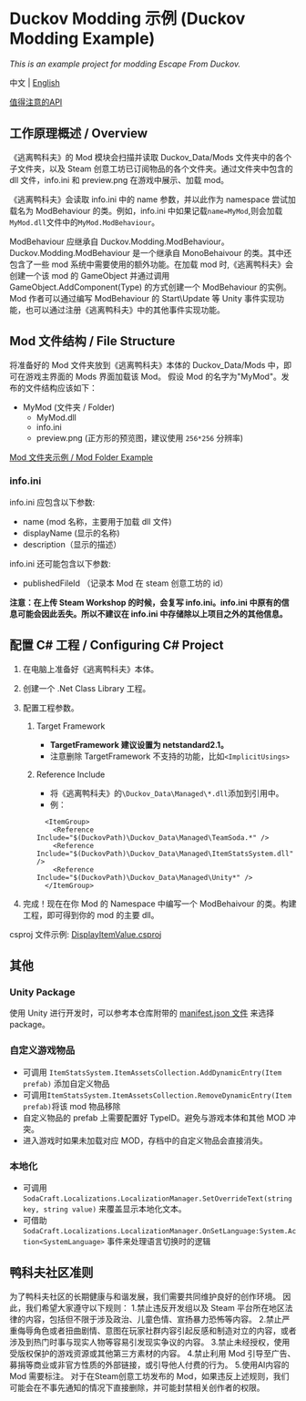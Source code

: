 # Duckov Modding 示例 (Duckov Modding Example)

_This is an example project for modding Escape From Duckov._

中文 | [English](README_EN.md)

[值得注意的API](Documents/NotableAPIs_CN.md)

## 工作原理概述 / Overview

《逃离鸭科夫》的 Mod 模块会扫描并读取 Duckov_Data/Mods 文件夹中的各个子文件夹，以及 Steam 创意工坊已订阅物品的各个文件夹。通过文件夹中包含的 dll 文件，info.ini 和 preview.png 在游戏中展示、加载 mod。

《逃离鸭科夫》会读取 info.ini 中的 name 参数，并以此作为 namespace 尝试加载名为 ModBehaviour 的类。例如，info.ini 中如果记载`name=MyMod`,则会加载`MyMod.dll`文件中的`MyMod.ModBehaviour`。

ModBehaviour 应继承自 Duckov.Modding.ModBehaviour。Duckov.Modding.ModBehaviour 是一个继承自 MonoBehaivour 的类。其中还包含了一些 mod 系统中需要使用的额外功能。在加载 mod 时,《逃离鸭科夫》会创建一个该 mod 的 GameObject 并通过调用 GameObject.AddComponent(Type) 的方式创建一个 ModBehaviour 的实例。Mod 作者可以通过编写 ModBehaviour 的 Start\Update 等 Unity 事件实现功能，也可以通过注册《逃离鸭科夫》中的其他事件实现功能。

## Mod 文件结构 / File Structure

将准备好的 Mod 文件夹放到《逃离鸭科夫》本体的 Duckov_Data/Mods 中，即可在游戏主界面的 Mods 界面加载该 Mod。
假设 Mod 的名字为"MyMod"。发布的文件结构应该如下：

- MyMod (文件夹 / Folder)
  - MyMod.dll
  - info.ini
  - preview.png (正方形的预览图，建议使用 `256*256` 分辨率)

[Mod 文件夹示例 / Mod Folder Example](DisplayItemValue/ReleaseExample/DisplayItemValue/)

### info.ini

info.ini 应包含以下参数:

- name (mod 名称，主要用于加载 dll 文件)
- displayName (显示的名称)
- description（显示的描述）

info.ini 还可能包含以下参数:

- publishedFileId （记录本 Mod 在 steam 创意工坊的 id）

**注意：在上传 Steam Workshop 的时候，会复写 info.ini。info.ini 中原有的信息可能会因此丢失。所以不建议在 info.ini 中存储除以上项目之外的其他信息。**


## 配置 C# 工程 / Configuring C# Project

1. 在电脑上准备好《逃离鸭科夫》本体。
2. 创建一个 .Net Class Library 工程。
3. 配置工程参数。
   1. Target Framework
      - **TargetFramework 建议设置为 netstandard2.1。**
      - 注意删除 TargetFramework 不支持的功能，比如`<ImplicitUsings>`
   2. Reference Include
      - 将《逃离鸭科夫》的`\Duckov_Data\Managed\*.dll`添加到引用中。
      - 例：

      ```
        <ItemGroup>
          <Reference Include="$(DuckovPath)\Duckov_Data\Managed\TeamSoda.*" />
          <Reference Include="$(DuckovPath)\Duckov_Data\Managed\ItemStatsSystem.dll" />
          <Reference Include="$(DuckovPath)\Duckov_Data\Managed\Unity*" />
        </ItemGroup> 
      ```

4. 完成！现在在你 Mod 的 Namespace 中编写一个 ModBehaivour 的类。构建工程，即可得到你的 mod 的主要 dll。

csproj 文件示例: [DisplayItemValue.csproj](DisplayItemValue/DisplayItemValue.csproj)

## 其他

### Unity Package

使用 Unity 进行开发时，可以参考本仓库附带的 [manifest.json 文件](UnityFiles/manifest.json) 来选择 package。

### 自定义游戏物品

- 可调用 `ItemStatsSystem.ItemAssetsCollection.AddDynamicEntry(Item prefab)` 添加自定义物品
- 可调用`ItemStatsSystem.ItemAssetsCollection.RemoveDynamicEntry(Item prefab)`将该 mod 物品移除
- 自定义物品的 prefab 上需要配置好 TypeID。避免与游戏本体和其他 MOD 冲突。
- 进入游戏时如果未加载对应 MOD，存档中的自定义物品会直接消失。

### 本地化

- 可调用 `SodaCraft.Localizations.LocalizationManager.SetOverrideText(string key, string value)` 来覆盖显示本地化文本。
- 可借助 `SodaCraft.Localizations.LocalizationManager.OnSetLanguage:System.Action<SystemLanguage>` 事件来处理语言切换时的逻辑

## 鸭科夫社区准则

为了鸭科夫社区的长期健康与和谐发展，我们需要共同维护良好的创作环境。 因此，我们希望大家遵守以下规则：
1.禁止违反开发组以及 Steam 平台所在地区法律的内容，包括但不限于涉及政治、儿童色情、宣扬暴力恐怖等内容。
2.禁止严重侮辱角色或者扭曲剧情、意图在玩家社群内容引起反感和制造对立的内容，或者涉及到热门时事与现实人物等容易引发现实争议的内容。
3.禁止未经授权，使用受版权保护的游戏资源或其他第三方素材的内容。
4.禁止利用 Mod 引导至广告、募捐等商业或非官方性质的外部链接，或引导他人付费的行为。
5.使用AI内容的 Mod 需要标注。
对于在Steam创意工坊发布的 Mod，如果违反上述规则，我们可能会在不事先通知的情况下直接删除，并可能封禁相关创作者的权限。
